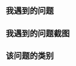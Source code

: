 <!-- 请按照下面的格式，说明自己问题并贴上截图，方便更快地获得答案哦。如果希望更快获得答案，可以参考 readme 文件中的内容：https://github.com/mapbox-developer-group/Mapbox-Tech-Q-A/blob/master/README.md -->

## 我遇到的问题
<!-- 你遇到的问题是什么，请详细描述前因后果 -->

## 我遇到的问题截图
<!-- 请附上软件/代码截图，并加以说明 -->

## 该问题的类别
<!-- 请说明是什么类别：iOS, Android, Unity, Web, 数据可视化, 地图设计，或其他 -->
